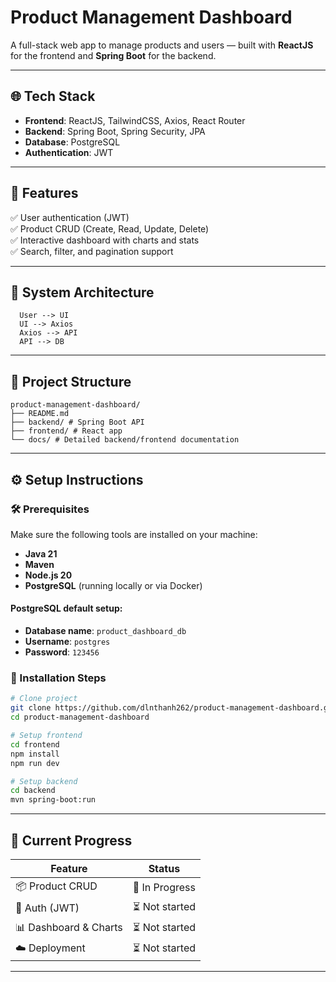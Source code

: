 # Product Management Dashboard

A full-stack web app to manage products and users — built with **ReactJS** for the frontend and **Spring Boot** for the backend.

---

## 🌐 Tech Stack

- **Frontend**: ReactJS, TailwindCSS, Axios, React Router  
- **Backend**: Spring Boot, Spring Security, JPA  
- **Database**: PostgreSQL  
- **Authentication**: JWT 

---

## 🎯 Features

✅ User authentication (JWT)  
✅ Product CRUD (Create, Read, Update, Delete)  
✅ Interactive dashboard with charts and stats  
✅ Search, filter, and pagination support 

---

## 🧩 System Architecture

```mermaid
  User --> UI
  UI --> Axios
  Axios --> API
  API --> DB
```

---

## 📁 Project Structure

<pre><code>product-management-dashboard/ 
├── README.md 
├── backend/ # Spring Boot API
├── frontend/ # React app 
└── docs/ # Detailed backend/frontend documentation</code></pre>

---

## ⚙️ Setup Instructions

### 🛠️ Prerequisites

Make sure the following tools are installed on your machine:

- **Java 21**
- **Maven**
- **Node.js 20**
- **PostgreSQL** (running locally or via Docker)

#### PostgreSQL default setup:
- **Database name**: `product_dashboard_db`
- **Username**: `postgres`
- **Password**: `123456`

### 🚧 Installation Steps

```bash
# Clone project
git clone https://github.com/dlnthanh262/product-management-dashboard.git
cd product-management-dashboard

# Setup frontend
cd frontend
npm install
npm run dev

# Setup backend
cd backend
mvn spring-boot:run
```

---

## 📌 Current Progress

| Feature               | Status         |
| --------------------- | -------------- |
| 📦 Product CRUD         | 🚧 In Progress    |
| 🔐 Auth (JWT)       |  ⏳ Not started   |
| 📊 Dashboard & Charts |  ⏳ Not started   |
| ☁️ Deployment         | ⏳ Not started |

---

